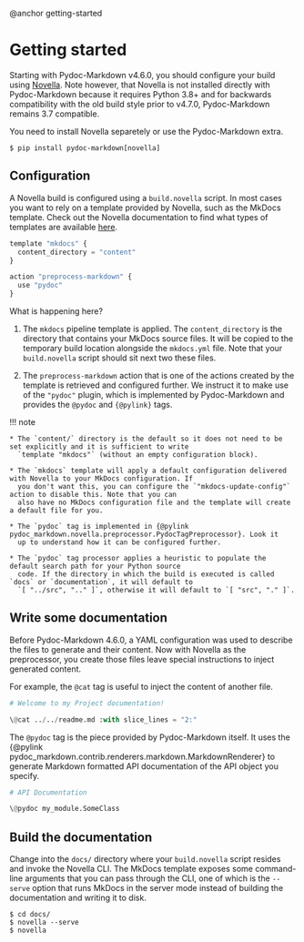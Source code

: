 @anchor getting-started
# Getting started

  [Novella]: https://niklasrosenstein.github.io/novella/

Starting with Pydoc-Markdown v4.6.0, you should configure your build using [Novella]. Note however, that Novella
is not installed directly with Pydoc-Markdown because it requires Python 3.8+ and for backwards compatibility with
the old build style prior to v4.7.0, Pydoc-Markdown remains 3.7 compatible.

You need to install Novella separetely or use the Pydoc-Markdown extra.

    $ pip install pydoc-markdown[novella]

## Configuration

A Novella build is configured using a `build.novella` script. In most cases you want to rely on a template provided
by Novella, such as the MkDocs template. Check out the Novella documentation to find what types of templates
are available [here](https://niklasrosenstein.github.io/novella/components/templates_/).

```py title="docs/build.novella"
template "mkdocs" {
  content_directory = "content"
}

action "preprocess-markdown" {
  use "pydoc"
}
```

What is happening here?

1. The `mkdocs` pipeline template is applied. The `content_directory` is the directory that contains your MkDocs
   source files. It will be copied to the temporary build location alongside the `mkdocs.yml` file. Note that your
   `build.novella` script should sit next two these files.

2. The `preprocess-markdown` action that is one of the actions created by the template is retrieved and configured
   further. We instruct it to make use of the `"pydoc"` plugin, which is implemented by Pydoc-Markdown and provides
   the `@pydoc` and `{@pylink}` tags.

!!! note

    * The `content/` directory is the default so it does not need to be set explicitly and it is sufficient to write
      `template "mkdocs"` (without an empty configuration block).
    
    * The `mkdocs` template will apply a default configuration delivered with Novella to your MkDocs configuration. If
      you don't want this, you can configure the `"mkdocs-update-config"` action to disable this. Note that you can
      also have no MkDocs configuration file and the template will create a default file for you.
    
    * The `pydoc` tag is implemented in {@pylink pydoc_markdown.novella.preprocessor.PydocTagPreprocessor}. Look it
      up to understand how it can be configured further.

    * The `pydoc` tag processor applies a heuristic to populate the default search path for your Python source
      code. If the directory in which the build is executed is called `docs` or `documentation`, it will default to
      `[ "../src", ".." ]`, otherwise it will default to `[ "src", "." ]`.

## Write some documentation

Before Pydoc-Markdown 4.6.0, a YAML configuration was used to describe the files to generate and their content. Now
with Novella as the preprocessor, you create those files leave special instructions to inject generated content.

For example, the `@cat` tag is useful to inject the content of another file.

```py title="docs/content/index.md"
# Welcome to my Project documentation!

\@cat ../../readme.md :with slice_lines = "2:"
```

The `@pydoc` tag is the piece provided by Pydoc-Markdown itself. It uses the {@pylink
pydoc_markdown.contrib.renderers.markdown.MarkdownRenderer} to generate Markdown formatted API documentation of
the API object you specify.

```py title="docs/content/api.md"
# API Documentation

\@pydoc my_module.SomeClass
```

## Build the documentation

Change into the `docs/` directory where your `build.novella` script resides and invoke the Novella CLI. The MkDocs
template exposes some command-line arguments that you can pass through the CLI, one of which is the `--serve` option
that runs MkDocs in the server mode instead of building the documentation and writing it to disk.

    $ cd docs/
    $ novella --serve
    $ novella
